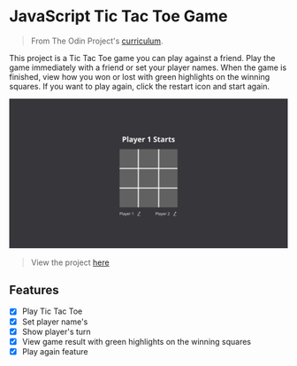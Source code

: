 # JavaScript Tic Tac Toe Game

> From The Odin Project's [curriculum](https://www.theodinproject.com/courses/javascript/lessons/tic-tac-toe-javascript).

This project is a Tic Tac Toe game you can play against a friend. Play the game immediately with a friend or set your player names. When the game is finished, view how you won or lost with green highlights on the winning squares. If you want to play again, click the restart icon and start again.

[![Tic Tac Toe Game Screenshot](/project-tic-tac-toe-screenshot.png)](https://timkellytk.github.io/project-tic-tac-toe/)

> View the project [here](https://timkellytk.github.io/project-tic-tac-toe/)

## Features

- [x] Play Tic Tac Toe
- [x] Set player name's
- [x] Show player's turn
- [x] View game result with green highlights on the winning squares
- [x] Play again feature
